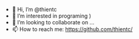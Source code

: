 - 👋 Hi, I’m @thientc
- 👀 I’m interested in programing )
- 💞️ I’m looking to collaborate on ...
- 📫 How to reach me: https://github.com/thientc/
